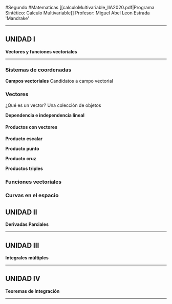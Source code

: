 #Segundo #Matematicas
[[calculoMultivariable_IIA2020.pdf|Programa Sintético: Calculo Multivariable]]
Profesor: Miguel Abel Leon Estrada 'Mandrake'
____

## UNIDAD I
__Vectores y funciones vectoriales__
____
### Sistemas de coordenadas
__Campos vectoriales__
Candidatos a campo vectorial
### Vectores
¿Qué es un vector?
Una colección de objetos 

__Dependencia e independencia lineal__

#### Productos con vectores 
__Producto escalar__

__Producto punto__

__Producto cruz__

__Productos triples__

### Funciones vectoriales


### Curvas en el espacio


## UNIDAD II
__Derivadas Parciales__
____

## UNIDAD III
__Integrales múltiples__
____

## UNIDAD IV
__Teoremas de Integración__
____

